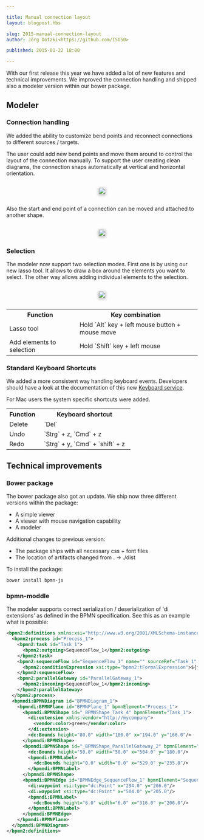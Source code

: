 ```yaml
---

title: Manual connection layout
layout: blogpost.hbs

slug: 2015-manual-connection-layout
author: Jörg Dotzki<https://github.com/ISO50>

published: 2015-01-22 18:00

---
```



<p class="introduction">
With our first release this year we have added a lot of new features and technical improvements. We improved the connection handling and shipped also a modeler version within our bower package.
</p>

<!-- continue -->

## Modeler
### Connection handling
We added the ability to customize bend points and reconnect connections to different sources / targets.

The user could add new bend points and move them around to control the layout of the connection manually.
To support the user creating clean diagrams, the connection snaps automatically at vertical and horizontal orientation.

<div style="margin: 30px 0; text-align: center">
  <a href="http://demo.bpmn.io/new">
    <img style="box-shadow: 0px 2px 6px 2px #C2C2C2; max-width: 100%"
src="{{ assets }}/attachments/blog/2015/002-bendpoints.gif">
  </a>
</div>

Also the start and end point of a connection can be moved and attached to another shape.

<div style="margin: 30px 0; text-align: center">
  <a href="http://demo.bpmn.io/new">
    <img style="box-shadow: 0px 2px 6px 2px #C2C2C2; max-width: 100%"
  src="{{ assets }}/attachments/blog/2015/002-reconnect.gif">
  </a>
</div>


### Selection

The modeler now support two selection modes. First one is by using our new lasso tool. It allows to draw a box around the elements you want to select.
The other way allows adding individual elements to the selection.

<div style="margin: 30px 0; text-align: center">
  <a href="http://demo.bpmn.io/new">
    <img style="box-shadow: 0px 2px 6px 2px #C2C2C2; max-width: 100%"
  src="{{ assets }}/attachments/blog/2015/002-lasso-tool.gif">
  </a>
</div>

<table>
  <tr>
    <th style="padding-right: 15px">Function</th>
    <th style="padding-right: 15px">Key combination</th>
  </tr>
  <tr>
    <td style="padding-right: 15px">Lasso tool</td>
    <td style="padding-right: 15px">Hold `Alt` key + left mouse button + mouse move</td>
  </tr>
  <tr>
    <td style="padding-right: 15px">Add elements to selection</td>
    <td style="padding-right: 15px">Hold `Shift` key + left mouse</td>
  </tr>
</table>


### Standard Keyboard Shortcuts
We added a more consistent way handling keyboard events. Developers should have a look at the documentation of this new [Keyboard service](https://github.com/bpmn-io/diagram-js/blob/master/lib/features/keyboard/Keyboard.js).


For Mac users the system specific shortcuts were added.

<table>
  <tr>
    <th style="padding-right: 15px">Function</th>
    <th style="padding-right: 15px">Keyboard shortcut</th>
  </tr>
    <td style="padding-right: 15px">Delete</td>
    <td style="padding-right: 15px">`Del`</td>
  <tr>
    <td style="padding-right: 15px">Undo</td>
    <td style="padding-right: 15px">`Strg` + z, `Cmd` + z</td>
  </tr>
  <tr>
    <td style="padding-right: 15px">Redo</td>
    <td style="padding-right: 15px">`Strg` + y, `Cmd` + `shift` + z</td>
  </tr>
</table>


## Technical improvements
### Bower package

The bower package also got an update. We ship now three different versions within the package:

* A simple viewer
* A viewer with mouse navigation capability
* A modeler


Additional changes to previous version:

* The package ships with all necessary css + font files
* The location of artifacts changed from . -> ./dist

To install the package:
```bash
bower install bpmn-js
```


### bpmn-moddle
The modeler supports correct serialization / deserialization of 'di extensions' as defined in the BPMN specification.
See this as an example what is possible:


```xml
<bpmn2:definitions xmlns:xsi="http://www.w3.org/2001/XMLSchema-instance" xmlns:bpmn2="http://www.omg.org/spec/BPMN/20100524/MODEL" xmlns:bpmndi="http://www.omg.org/spec/BPMN/20100524/DI" xmlns:dc="http://www.omg.org/spec/DD/20100524/DC" xmlns:di="http://www.omg.org/spec/DD/20100524/DI" id="Definitions_1" targetNamespace="http://bpmn.io/bpmn">
  <bpmn2:process id="Process_1">
    <bpmn2:task id="Task_1">
      <bpmn2:outgoing>SequenceFlow_1</bpmn2:outgoing>
    </bpmn2:task>
    <bpmn2:sequenceFlow id="SequenceFlow_1" name="" sourceRef="Task_1" targetRef="ParallelGateway_1">
      <bpmn2:conditionExpression xsi:type="bpmn2:tFormalExpression">${foo > bar}</bpmn2:conditionExpression>
    </bpmn2:sequenceFlow>
    <bpmn2:parallelGateway id="ParallelGateway_1">
      <bpmn2:incoming>SequenceFlow_1</bpmn2:incoming>
    </bpmn2:parallelGateway>
  </bpmn2:process>
  <bpmndi:BPMNDiagram id="BPMNDiagram_1">
    <bpmndi:BPMNPlane id="BPMNPlane_1" bpmnElement="Process_1">
      <bpmndi:BPMNShape id="_BPMNShape_Task_4" bpmnElement="Task_1">
        <di:extension xmlns:vendor="http://mycompany">
          <vendor:color>green</vendor:color>
        </di:extension>
        <dc:Bounds height="80.0" width="100.0" x="194.0" y="166.0"/>
      </bpmndi:BPMNShape>
      <bpmndi:BPMNShape id="_BPMNShape_ParallelGateway_2" bpmnElement="ParallelGateway_1">
        <dc:Bounds height="50.0" width="50.0" x="504.0" y="180.0"/>
        <bpmndi:BPMNLabel>
          <dc:Bounds height="0.0" width="0.0" x="529.0" y="235.0"/>
        </bpmndi:BPMNLabel>
      </bpmndi:BPMNShape>
      <bpmndi:BPMNEdge id="BPMNEdge_SequenceFlow_1" bpmnElement="SequenceFlow_1" sourceElement="_BPMNShape_Task_4" targetElement="_BPMNShape_ParallelGateway_2">
        <di:waypoint xsi:type="dc:Point" x="294.0" y="206.0"/>
        <di:waypoint xsi:type="dc:Point" x="504.0" y="205.0"/>
        <bpmndi:BPMNLabel>
          <dc:Bounds height="6.0" width="6.0" x="316.0" y="206.0"/>
        </bpmndi:BPMNLabel>
      </bpmndi:BPMNEdge>
    </bpmndi:BPMNPlane>
  </bpmndi:BPMNDiagram>
</bpmn2:definitions>
```

